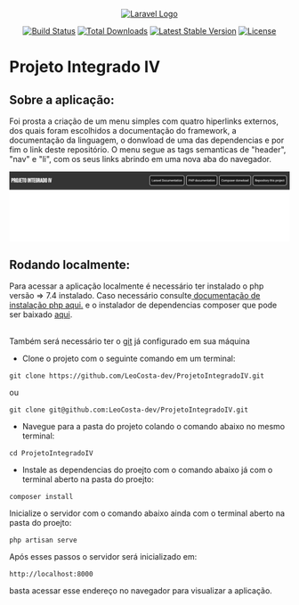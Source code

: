 <p align="center"><a href="https://laravel.com" target="_blank"><img src="https://raw.githubusercontent.com/laravel/art/master/logo-lockup/5%20SVG/2%20CMYK/1%20Full%20Color/laravel-logolockup-cmyk-red.svg" width="400" alt="Laravel Logo"></a></p>

<p align="center">
<a href="https://github.com/laravel/framework/actions"><img src="https://github.com/laravel/framework/workflows/tests/badge.svg" alt="Build Status"></a>
<a href="https://packagist.org/packages/laravel/framework"><img src="https://img.shields.io/packagist/dt/laravel/framework" alt="Total Downloads"></a>
<a href="https://packagist.org/packages/laravel/framework"><img src="https://img.shields.io/packagist/v/laravel/framework" alt="Latest Stable Version"></a>
<a href="https://packagist.org/packages/laravel/framework"><img src="https://img.shields.io/packagist/l/laravel/framework" alt="License"></a>
</p>

# Projeto Integrado IV

## Sobre a aplicação:

Foi prosta a criação de um menu simples com quatro hiperlinks externos, dos quais foram escolhidos a documentação do framework, a documentação da linguagem, o donwload de uma das dependencias e por fim o link deste repositório. O menu segue as tags semanticas de "header", "nav" e "li", com os seus links abrindo em uma nova aba do navegador.

<img align="center" src="./public/image.png" />

## Rodando localmente:

Para acessar a aplicação localmente é necessário ter instalado o php versão => 7.4 instalado. Caso necessário consulte<a href="https://www.php.net/manual/pt_BR/install.php"> documentação de instalação php aqui.</a> e o instalador de dependencias composer que pode ser baixado <a href="https://getcomposer.org/download/">aqui</a>.

<br>
Também será necessário ter o <a href="https://git-scm.com/downloads">git</a> já configurado em sua máquina

<br>

* Clone o projeto com o seguinte comando em um terminal:

```
git clone https://github.com/LeoCosta-dev/ProjetoIntegradoIV.git
```
ou
```
git clone git@github.com:LeoCosta-dev/ProjetoIntegradoIV.git
```

* Navegue para a pasta do projeto colando o comando abaixo no mesmo terminal:

```
cd ProjetoIntegradoIV
```

* Instale as dependencias do proejto com o comando abaixo já com o terminal aberto na pasta do proejto:
```
composer install
```

Inicialize o servidor com o comando abaixo ainda com o terminal aberto na pasta do proejto:

```
php artisan serve
```

Após esses passos o servidor será inicializado em:

```
http://localhost:8000
```

basta acessar esse endereço no navegador para visualizar a aplicação.